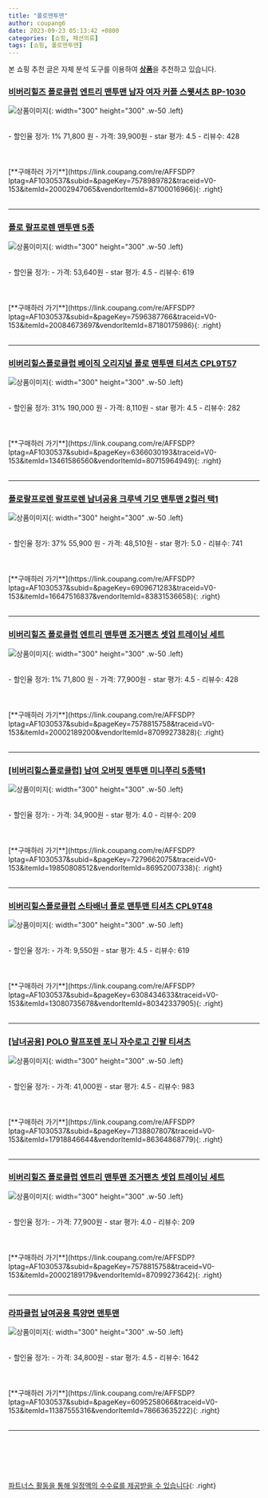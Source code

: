 ```yaml
---
title: "폴로맨투맨"
author: coupang6
date: 2023-09-23 05:13:42 +0800
categories: [쇼핑, 패션의류]
tags: [쇼핑, 폴로맨투맨]
---
```


본 쇼핑 추천 글은 자체 분석 도구를 이용하여 [**상품**](https://link.coupang.com/a/bao1ui)을 추천하고 있습니다.

### [비버리힐즈 폴로클럽 엔트리 맨투맨 남자 여자 커플 스웻셔츠 BP-1030](https://link.coupang.com/re/AFFSDP?lptag=AF1030537&subid=&pageKey=7578989782&traceid=V0-153&itemId=20002947065&vendorItemId=87100016966)

![상품이미지](https://thumbnail10.coupangcdn.com/thumbnails/remote/230x230ex/image/vendor_inventory/50ab/edeafe4e39448536510e0fe0a8a10b31cf5aa45fcfdb5454812df691356d.jpg){: width="300" height="300" .w-50 .left}


<br>
- 할인율 정가: 1%  71,800   원
- 가격: 39,900원
- star 평가: 4.5
- 리뷰수: 428
<br>
<br>
<br>
<br>
[**구매하러 가기**](https://link.coupang.com/re/AFFSDP?lptag=AF1030537&subid=&pageKey=7578989782&traceid=V0-153&itemId=20002947065&vendorItemId=87100016966){: .right}
<br>
<br>

---

### [폴로 랄프로렌 맨투맨 5종](https://link.coupang.com/re/AFFSDP?lptag=AF1030537&subid=&pageKey=7596387766&traceid=V0-153&itemId=20084673697&vendorItemId=87180175986)

![상품이미지](https://thumbnail6.coupangcdn.com/thumbnails/remote/230x230ex/image/vendor_inventory/820c/2b96d97895b71a261eceab2613b48ab3ad2fb34c709d53093e04eea1c1f3.jpg){: width="300" height="300" .w-50 .left}


<br>
- 할인율 정가: 
- 가격: 53,640원
- star 평가: 4.5
- 리뷰수: 619
<br>
<br>
<br>
<br>
[**구매하러 가기**](https://link.coupang.com/re/AFFSDP?lptag=AF1030537&subid=&pageKey=7596387766&traceid=V0-153&itemId=20084673697&vendorItemId=87180175986){: .right}
<br>
<br>

---

### [비버리힐스폴로클럽 베이직 오리지널 폴로 맨투맨 티셔츠 CPL9T57](https://link.coupang.com/re/AFFSDP?lptag=AF1030537&subid=&pageKey=6366030193&traceid=V0-153&itemId=13461586560&vendorItemId=80715964949)

![상품이미지](https://thumbnail6.coupangcdn.com/thumbnails/remote/230x230ex/image/retail/images/2022/02/28/10/2/c72efb51-991e-461e-b7b8-505f0b8b848c.jpg){: width="300" height="300" .w-50 .left}


<br>
- 할인율 정가: 31%  190,000   원
- 가격: 8,110원
- star 평가: 4.5
- 리뷰수: 282
<br>
<br>
<br>
<br>
[**구매하러 가기**](https://link.coupang.com/re/AFFSDP?lptag=AF1030537&subid=&pageKey=6366030193&traceid=V0-153&itemId=13461586560&vendorItemId=80715964949){: .right}
<br>
<br>

---

### [폴로랄프로렌 랄프로렌 남녀공용 크루넥 기모 맨투맨 2컬러 택1](https://link.coupang.com/re/AFFSDP?lptag=AF1030537&subid=&pageKey=6909671283&traceid=V0-153&itemId=16647516837&vendorItemId=83831536658)

![상품이미지](https://thumbnail8.coupangcdn.com/thumbnails/remote/230x230ex/image/vendor_inventory/6923/cc607c8a61752efd25240587a9226c5c5a2cc6c06b8f6f18cf7a385c470a.jpg){: width="300" height="300" .w-50 .left}


<br>
- 할인율 정가: 37%  55,900   원
- 가격: 48,510원
- star 평가: 5.0
- 리뷰수: 741
<br>
<br>
<br>
<br>
[**구매하러 가기**](https://link.coupang.com/re/AFFSDP?lptag=AF1030537&subid=&pageKey=6909671283&traceid=V0-153&itemId=16647516837&vendorItemId=83831536658){: .right}
<br>
<br>

---

### [비버리힐즈 폴로클럽 엔트리 맨투맨 조거팬츠 셋업 트레이닝 세트](https://link.coupang.com/re/AFFSDP?lptag=AF1030537&subid=&pageKey=7578815758&traceid=V0-153&itemId=20002189200&vendorItemId=87099273828)

![상품이미지](https://thumbnail10.coupangcdn.com/thumbnails/remote/230x230ex/image/vendor_inventory/eb77/027cc3f0f980f910616f0d6578adbc1fef6e0bc10b69a0067b2826381630.jpg){: width="300" height="300" .w-50 .left}


<br>
- 할인율 정가: 1%  71,800   원
- 가격: 77,900원
- star 평가: 4.5
- 리뷰수: 428
<br>
<br>
<br>
<br>
[**구매하러 가기**](https://link.coupang.com/re/AFFSDP?lptag=AF1030537&subid=&pageKey=7578815758&traceid=V0-153&itemId=20002189200&vendorItemId=87099273828){: .right}
<br>
<br>

---

### [[비버리힐스폴로클럽] 남여 오버핏 맨투맨 미니쭈리 5종택1](https://link.coupang.com/re/AFFSDP?lptag=AF1030537&subid=&pageKey=7279662075&traceid=V0-153&itemId=19850808512&vendorItemId=86952007338)

![상품이미지](https://thumbnail6.coupangcdn.com/thumbnails/remote/230x230ex/image/vendor_inventory/c8ca/0f3f36aae1235bd01993c2fd6cb99a417a91868ffd0f3b56b803835208cf.jpg){: width="300" height="300" .w-50 .left}


<br>
- 할인율 정가: 
- 가격: 34,900원
- star 평가: 4.0
- 리뷰수: 209
<br>
<br>
<br>
<br>
[**구매하러 가기**](https://link.coupang.com/re/AFFSDP?lptag=AF1030537&subid=&pageKey=7279662075&traceid=V0-153&itemId=19850808512&vendorItemId=86952007338){: .right}
<br>
<br>

---

### [비버리힐스폴로클럽 스타배너 폴로 맨투맨 티셔츠 CPL9T48](https://link.coupang.com/re/AFFSDP?lptag=AF1030537&subid=&pageKey=6308434633&traceid=V0-153&itemId=13080735678&vendorItemId=80342337905)

![상품이미지](https://thumbnail9.coupangcdn.com/thumbnails/remote/230x230ex/image/retail/images/2022/01/26/13/3/ee8dafb7-158c-4e99-a0b4-73a8426b0154.jpg){: width="300" height="300" .w-50 .left}


<br>
- 할인율 정가: 
- 가격: 9,550원
- star 평가: 4.5
- 리뷰수: 619
<br>
<br>
<br>
<br>
[**구매하러 가기**](https://link.coupang.com/re/AFFSDP?lptag=AF1030537&subid=&pageKey=6308434633&traceid=V0-153&itemId=13080735678&vendorItemId=80342337905){: .right}
<br>
<br>

---

### [[남녀공용] POLO 랄프포렌 포니 자수로고 긴팔 티셔츠](https://link.coupang.com/re/AFFSDP?lptag=AF1030537&subid=&pageKey=7138807807&traceid=V0-153&itemId=17918846644&vendorItemId=86364868779)

![상품이미지](https://thumbnail9.coupangcdn.com/thumbnails/remote/230x230ex/image/vendor_inventory/9d63/8181d753d472c85031cea23188490fcf18a6a86d84421716c54b7a3f856c.jpg){: width="300" height="300" .w-50 .left}


<br>
- 할인율 정가: 
- 가격: 41,000원
- star 평가: 4.5
- 리뷰수: 983
<br>
<br>
<br>
<br>
[**구매하러 가기**](https://link.coupang.com/re/AFFSDP?lptag=AF1030537&subid=&pageKey=7138807807&traceid=V0-153&itemId=17918846644&vendorItemId=86364868779){: .right}
<br>
<br>

---

### [비버리힐즈 폴로클럽 엔트리 맨투맨 조거팬츠 셋업 트레이닝 세트](https://link.coupang.com/re/AFFSDP?lptag=AF1030537&subid=&pageKey=7578815758&traceid=V0-153&itemId=20002189179&vendorItemId=87099273642)

![상품이미지](https://thumbnail10.coupangcdn.com/thumbnails/remote/230x230ex/image/vendor_inventory/d019/7c5e151b39263663b607a25c3c9b847498131381e45f60cd370dc18756c1.jpg){: width="300" height="300" .w-50 .left}


<br>
- 할인율 정가: 
- 가격: 77,900원
- star 평가: 4.0
- 리뷰수: 209
<br>
<br>
<br>
<br>
[**구매하러 가기**](https://link.coupang.com/re/AFFSDP?lptag=AF1030537&subid=&pageKey=7578815758&traceid=V0-153&itemId=20002189179&vendorItemId=87099273642){: .right}
<br>
<br>

---

### [라파클럽 남여공용 특양면 맨투맨](https://link.coupang.com/re/AFFSDP?lptag=AF1030537&subid=&pageKey=6095258066&traceid=V0-153&itemId=11387555316&vendorItemId=78663635222)

![상품이미지](https://thumbnail6.coupangcdn.com/thumbnails/remote/230x230ex/image/vendor_inventory/7951/563ad112ee263de23b326cb5e24769a155074acf48b6cc4e45bb67dc37ac.jpg){: width="300" height="300" .w-50 .left}


<br>
- 할인율 정가: 
- 가격: 34,800원
- star 평가: 4.5
- 리뷰수: 1642
<br>
<br>
<br>
<br>
[**구매하러 가기**](https://link.coupang.com/re/AFFSDP?lptag=AF1030537&subid=&pageKey=6095258066&traceid=V0-153&itemId=11387555316&vendorItemId=78663635222){: .right}
<br>
<br>

---
<br><br><br><br><br> [파트너스 활동을 통해 일정액의 수수료를 제공받을 수 있습니다](https://link.coupang.com/a/bao1ui){: .right}